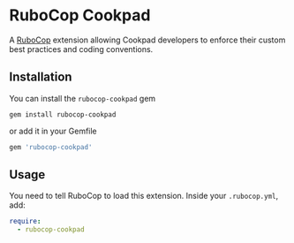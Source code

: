 # RuboCop Cookpad

A [RuboCop](https://github.com/rubocop-hq/rubocop) extension allowing Cookpad developers to enforce their custom best practices and coding conventions.

## Installation

You can install the `rubocop-cookpad` gem

```
gem install rubocop-cookpad
```

or add it in your Gemfile

```ruby
gem 'rubocop-cookpad'
```

## Usage

You need to tell RuboCop to load this extension. Inside your `.rubocop.yml`, add:
```yml
require:
  - rubocop-cookpad
```
